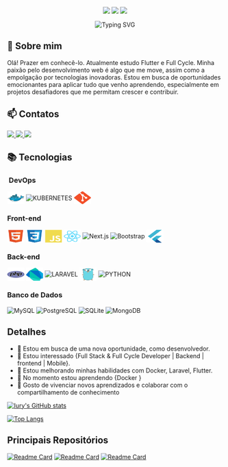 <p align="center">
  <img src="https://komarev.com/ghpvc/?username=devjuniorhanun&style=for-the-badge">
  <img src="https://img.shields.io/github/followers/devjuniorhanun?style=for-the-badge">
  <img src="https://img.shields.io/github/stars/devjuniorhanun?style=for-the-badge">
</p>
<p align="center">
  <img src="https://readme-typing-svg.demolab.com?font=Fira+Code&pause=1000&random=false&width=700&lines=Ol%C3%A1%2C+Eu+sou+o+J%C3%BAnior%2C+e+seja+bem+vindo+ao+meu+Reposit%C3%B3rio." alt="Typing SVG" />
</p>

## 📖 Sobre mim
Olá! Prazer em conhecê-lo. Atualmente estudo Flutter e Full Cycle. Minha paixão pelo desenvolvimento web é algo que me move, assim como a empolgação por tecnologias inovadoras. Estou em busca de oportunidades emocionantes para aplicar tudo que venho aprendendo, especialmente em projetos desafiadores que me permitam crescer e contribuir.

## 📫 Contatos
<a href="mailto:devjuniorhanun@gmail.com" target="_blank">
  <img src="https://img.shields.io/badge/Gmail-D14836?style=for-the-badge&logo=gmail&logoColor=white">
</a>
<a href="https://www.linkedin.com/in/juniorhanun/" target="_blank">
  <img src="https://img.shields.io/badge/LinkedIn-0077B5?style=for-the-badge&logo=linkedin&logoColor=white">
</a>
<a href="https://wa.me/+5564992451574" target="_blank">
  <img src="https://img.shields.io/badge/WhatsApp-25D366?style=for-the-badge&logo=whatsapp&logoColor=white">
</a>

## 📚 Tecnologias
### &nbsp;DevOps
<div style="display: inline_block">
  <img align="center" alt="DOCKER" height="30" width="40" title="DOCKER" src="https://raw.githubusercontent.com/devicons/devicon/master/icons/docker/docker-original.svg">
  <img align="center" alt="KUBERNETES" height="30" width="40" title="KUBERNETES" src="https://cdnjs.cloudflare.com/ajax/libs/patternfly/4.0.0-rc.1/img/kubernetes-Logo.svg">
  <img align="center" alt="GIT" height="30" width="40" title="GIT" src="https://raw.githubusercontent.com/devicons/devicon/master/icons/git/git-original.svg">
</div>

### Front-end
<div style="display: inline_block">
  <img align="center" alt="HTML" height="30" width="40" title="HTML" src="https://raw.githubusercontent.com/devicons/devicon/master/icons/html5/html5-original.svg">
  <img align="center" alt="CSS" height="30" width="40" title="CSS" src="https://raw.githubusercontent.com/devicons/devicon/master/icons/css3/css3-original.svg">
  <img align="center" alt="JavaScript" height="30" width="40" title="JavaScript" src="https://raw.githubusercontent.com/devicons/devicon/master/icons/javascript/javascript-plain.svg">
   <img align="center" alt="React" height="30" width="40" title="React" src="https://raw.githubusercontent.com/devicons/devicon/master/icons/react/react-original.svg">
  <img align="center" alt="Next.js" height="30" width="40" title="Next.js" src="https://cdn.jsdelivr.net/gh/devicons/devicon/icons/nextjs/nextjs-original.svg">
  <img align="center" alt="Bootstrap" height="30" width="40" title="Bootstrap" src="https://cdn.jsdelivr.net/gh/devicons/devicon/icons/bootstrap/bootstrap-plain.svg">
<img align="center" alt="Flutter" height="30" width="40" title="Flutter" src="https://raw.githubusercontent.com/devicons/devicon/master/icons/flutter/flutter-original.svg">
</div>

### Back-end
<div style="display: inline_block">
  <img align="center" alt="PHP" height="30" width="40" title="PHP" src="https://raw.githubusercontent.com/devicons/devicon/master/icons/php/php-original.svg">
  <img align="center" alt="DART" height="30" width="40" title="DART" src="https://raw.githubusercontent.com/devicons/devicon/master/icons/dart/dart-original.svg">
  <img align="center" alt="LARAVEL" height="30" width="40" title="LARAVEL" src="https://laravel.com/img/logomark.min.svg">
   <img align="center" alt="GOLANG" height="30" width="40" title="GOLANG" src="https://raw.githubusercontent.com/devicons/devicon/master/icons/go/go-original.svg">
  <img align="center" alt="PYTHON" height="30" width="40" title="PYTON" src="https://cdn.jsdelivr.net/gh/devicons/devicon/icons/python/python-original.svg">
</div>

### Banco de Dados

<div style="display: inline_block">
  <img align="center" alt="MySQL" height="30" width="40" title="MySQL" src="https://cdn.jsdelivr.net/gh/devicons/devicon/icons/mysql/mysql-original.svg">
  <img align="center" alt="PostgreSQL" height="30" width="40" title="PostgreSQL" src="https://cdn.jsdelivr.net/gh/devicons/devicon/icons/postgresql/postgresql-original.svg">
  <img align="center" alt="SQLite" height="30" width="40" title="SQLite" src="https://cdn.jsdelivr.net/gh/devicons/devicon/icons/sqlite/sqlite-original.svg">
  <img align="center" alt="MongoDB" height="30" width="40" title="MongoDB" src="https://cdn.jsdelivr.net/gh/devicons/devicon/icons/mongodb/mongodb-original.svg">
</div>


## Detalhes
- 🔭 Estou em busca de uma nova oportunidade, como desenvolvedor.
- 👀 Estou interessado {Full Stack & Full Cycle Developer | Backend | frontend | Mobile}.
- 🌱 Estou melhorando minhas habilidades com Docker, Laravel, Flutter.
- 🌱 No momento estou aprendendo {Docker }
- 🤗 Gosto de vivenciar novos aprendizados e colaborar com o compartilhamento de conhecimento

[![Iury's GitHub stats](https://github-readme-stats.vercel.app/api?username=devjuniorhanun&show_icons=true&theme=radical)](https://github.com/anuraghazra/github-readme-stats)

[![Top Langs](https://github-readme-stats.vercel.app/api/top-langs/?username=devjuniorhanun&layout=compact&theme=radical)](https://github.com/anuraghazra/github-readme-stats)



## Principais Repositórios
  [![Readme Card](https://github-readme-stats.vercel.app/api/pin/?username=devjuniorhanun&repo=FormacaoGoDeveloper&theme=radical)](https://github.com/devjuniorhanun/FormacaoGoDeveloper)  [![Readme Card](https://github-readme-stats.vercel.app/api/pin/?username=devjuniorhanun&repo=TecnoLavoura&theme=radical)](https://github.com/devjuniorhanun/TecnoLavoura) [![Readme Card](https://github-readme-stats.vercel.app/api/pin/?username=devjuniorhanun&repo=BolaoCopa2022&theme=radical)](https://github.com/devjuniorhanun/BolaoCopa2022)  




